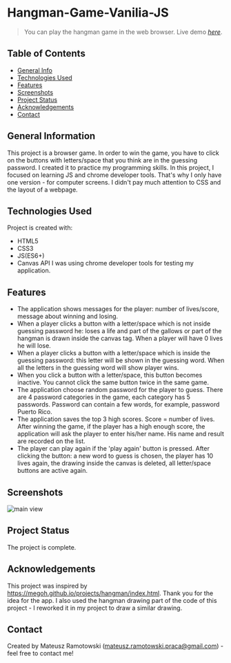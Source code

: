 # Hangman-Game-Vanilia-JS
> You can play the hangman game in the web browser.
> Live demo [_here_](https://mateusz-ramotowski-poland.github.io/Hangman-Game-Vanilia-JS/). 

## Table of Contents
* [General Info](#general-information)
* [Technologies Used](#technologies-used)
* [Features](#features)
* [Screenshots](#screenshots)
* [Project Status](#project-status)
* [Acknowledgements](#acknowledgements)
* [Contact](#contact)
<!-- * [License](#license) -->


## General Information
This project is a browser game. In order to win the game, you have to click on the buttons with letters/space that you think are in the guessing password. I created it to practice my programming skills. In this project, I focused on learning JS and chrome developer tools. That's why I only have one version - for computer screens. I didn't pay much attention to CSS and the layout of a webpage.
## Technologies Used
Project is created with:
* HTML5
* CSS3
* JS(ES6+)
* Canvas API
I was using chrome developer tools for testing my application.

## Features
- The application shows messages for the player: number of lives/score, message about winning and losing.
- When a player clicks a button with a letter/space which is not inside guessing password he: loses a life and part of the gallows or part of the hangman is drawn inside the canvas tag. When a player will have 0 lives he will lose.
- When a player clicks a button with a letter/space which is inside the guessing password: this letter will be shown in the guessing word. When all the letters in the guessing word will show player wins.
- When you click a button with a letter/space, this button becomes inactive. You cannot click the same button twice in the same game.
- The application choose random password for the player to guess. There are 4 password categories in the game, each category has 5 passwords. Password can contain a few words, for example, password Puerto Rico.
- The application saves the top 3 high scores. Score = number of lives. After winning the game, if the player has a high enough score, the application will ask the player to enter his/her name. His name and result are recorded on the list.
- The player can play again if the 'play again' button is pressed. After clicking the button: a new word to guess is chosen, the player has 10 lives again, the drawing inside the canvas is deleted, all letter/space buttons are active again.

## Screenshots
![main view](https://user-images.githubusercontent.com/83215700/159060155-cb9e5ab1-cc34-478c-9198-e8d7bac335e6.PNG)

## Project Status
The project is complete.

## Acknowledgements
This project was inspired by https://megoh.github.io/projects/hangman/index.html. Thank you for the idea for the app. I also used the hangman drawing part of the code of this project - I reworked it in my project to draw a similar drawing.

## Contact
Created by Mateusz Ramotowski (mateusz.ramotowski.praca@gmail.com) - feel free to contact me!
